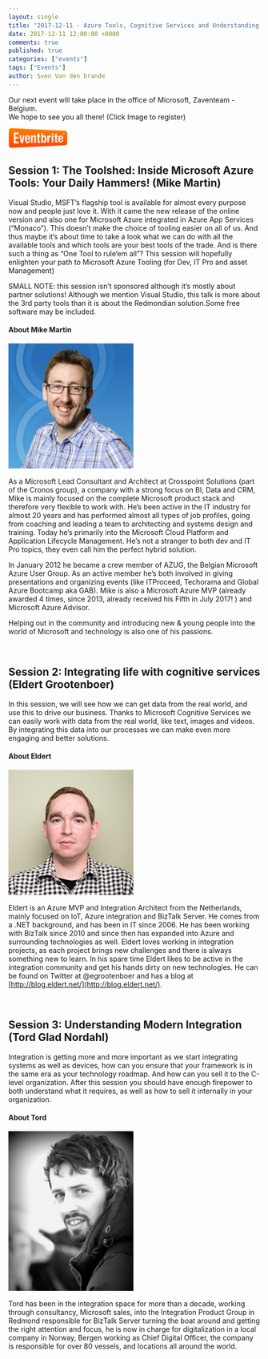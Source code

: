 ```yaml
---
layout: single
title: "2017-12-11 - Azure Tools, Cognitive Services and Understanding Modern Integration"
date: 2017-12-11 12:00:00 +0000
comments: true
published: true
categories: ["events"]
tags: ["Events"]
author: Sven Van den brande
---
```



Our next event will take place in the office of Microsoft, Zaventeam - Belgium.<br />
We hope to see you all there! (Click Image to register)

<a href="https://www.eventbrite.com/e/integrationcommunitybe-monday-december-11-azure-tools-cognitive-services-and-understanding-modern-tickets-39835385711?aff=affiliate1" target="_blank"><img class="alignleft wp-image-1011" src="/assets/media/logo/eventbrite.png" alt="eventbrite" width="119" height="40" /></a>

## Session 1: The Toolshed: Inside Microsoft Azure Tools: Your Daily Hammers! (Mike Martin)

Visual Studio, MSFT’s flagship tool is available for almost every purpose now and people just love it. With it came the new release of the online version and also one for Microsoft Azure integrated in Azure App Services (“Monaco”). This doesn’t make the choice of tooling easier on all of us. And thus maybe it’s about time to take a look what we can do with all the available tools and which tools are your best tools of the trade. And is there such a thing as “One Tool to rule’em all”? This session will hopefully enlighten your path to Microsoft Azure Tooling (for Dev, IT Pro and asset Management)

SMALL NOTE: this session isn’t sponsored although it’s mostly about partner solutions! Although we mention Visual Studio, this talk is more about the 3rd party tools than it is about the Redmondian solution.Some free software may be included.


#### About Mike Martin

<img src="/assets/media/speakers/mikemartin.jpg" width="250">

As a Microsoft Lead Consultant and Architect at Crosspoint Solutions (part of the Cronos group), a company with a strong focus on BI, Data and CRM, Mike is mainly focused on the complete Microsoft product stack and therefore very flexible to work with. He’s been active in the IT industry for almost 20 years and has performed almost all types of job profiles, going from coaching and leading a team to architecting and systems design and training. Today he’s primarily into the Microsoft Cloud Platform and Application Lifecycle Management. He’s not a stranger to both dev and IT Pro topics, they even call him the perfect hybrid solution. 

In January 2012 he became a crew member of AZUG, the Belgian Microsoft Azure User Group. As an active member he’s both involved in giving presentations and organizing events (like ITProceed, Techorama and Global Azure Bootcamp aka GAB). Mike is also a Microsoft Azure MVP (already awarded 4 times, since 2013, already received his Fifth in July 2017! ) and Microsoft Azure Advisor. 

Helping out in the community and introducing new & young people into the world of Microsoft and technology is also one of his passions.

<br />

## Session 2: Integrating life with cognitive services (Eldert Grootenboer)

In this session, we will see how we can get data from the real world, and use this to drive our business. Thanks to Microsoft Cognitive Services we can easily work with data from the real world, like text, images and videos. By integrating this data into our processes we can make even more engaging and better solutions. 

#### About Eldert

<img src="/assets/media/speakers/eldert.jpg" width="250">

Eldert is an Azure MVP and Integration Architect from the Netherlands, mainly focused on IoT, Azure integration and BizTalk Server. He comes from a .NET background, and has been in IT since 2006. He has been working with BizTalk since 2010 and since then has expanded into Azure and surrounding technologies as well. Eldert loves working in integration projects, as each project brings new challenges and there is always something new to learn. In his spare time Eldert likes to be active in the integration community and get his hands dirty on new technologies. He can be found on Twitter at @egrootenboer and has a blog at [http://blog.eldert.net/](http://blog.eldert.net/).

<br />

## Session 3: Understanding Modern Integration (Tord Glad Nordahl)

Integration is getting more and more important as we start integrating systems as well as devices, how can you ensure that your framework is in the same era as your technology roadmap. And how can you sell it to the C-level organization. After this session you should have enough firepower to both understand what it requires, as well as how to sell it internally in your organization.

#### About Tord

<img src="/assets/media/speakers/tord.png" width="250">

Tord has been in the integration space for more than a decade, working through consultancy, Microsoft sales, into the Integration Product Group in Redmond responsible for BizTalk Server turning the boat around and getting the right attention and focus, he is now in charge for digitalization in a local company in Norway, Bergen working as Chief Digital Officer, the company is responsible for over 80 vessels, and locations all around the world. 









<br />
<br />
<br />